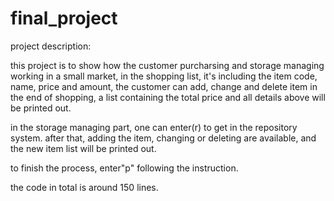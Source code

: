 # final_project
project description:

this project is to show how the customer purcharsing and storage managing working in a small market,
in the shopping list, it's including the item code, name, price and amount, the customer can add, change and
delete item in the end of shopping, a list containing the total price and all details above will be printed out.

in the storage managing part, one can enter(r) to get in the repository system. after that, adding the item,
changing or deleting are available, and the new item list will be printed out.

to finish the process, enter"p" following the instruction.
    
the code in total is around 150 lines.
   
    
    
